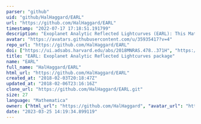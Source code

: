 ```yaml
---
parser: "github"
uid: "github/HalHaggard/EARL"
url: "https://github.com/HalHaggard/EARL"
timestamp: "2022-07-17 17:18:51.191799"
description: "Exoplanet Analytic Reflected Lightcurves (EARL): This Mathematica code allows you to compute the analytic form of a reflected lightcurve given a spherical harmonic decomposition of the planet albedo map and the viewing and orbital geometries. The theoretical foundation for this code is laid out in the paper Analytic Reflected Lightcurves for Exoplanets by Hal M. Haggard and Nicolas B. Cowan, which can be found the arXiv."
avatar: "https://avatars.githubusercontent.com/u/35935417?v=4"
repo_url: "https://github.com/HalHaggard/EARL"
doi: ["https://ui.adsabs.harvard.edu/abs/2018MNRAS.478..371H", "https://ui.adsabs.harvard.edu/abs/2018ascl.soft05004H/abstract"]
title: "EARL: Exoplanet Analytic Reflected Lightcurves package"
name: "EARL"
full_name: "HalHaggard/EARL"
html_url: "https://github.com/HalHaggard/EARL"
created_at: "2018-02-03T20:18:47Z"
updated_at: "2018-02-06T23:16:16Z"
clone_url: "https://github.com/HalHaggard/EARL.git"
size: 27
language: "Mathematica"
owner: {"html_url": "https://github.com/HalHaggard", "avatar_url": "https://avatars.githubusercontent.com/u/35935417?v=4", "login": "HalHaggard", "type": "User"}
date: "2023-03-25 14:19:34.899119"
---
```

